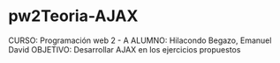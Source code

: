 # pw2Teoria-AJAX

CURSO: Programación web 2 - A
ALUMNO: Hilacondo Begazo, Emanuel David
OBJETIVO: Desarrollar AJAX en los ejercicios propuestos
